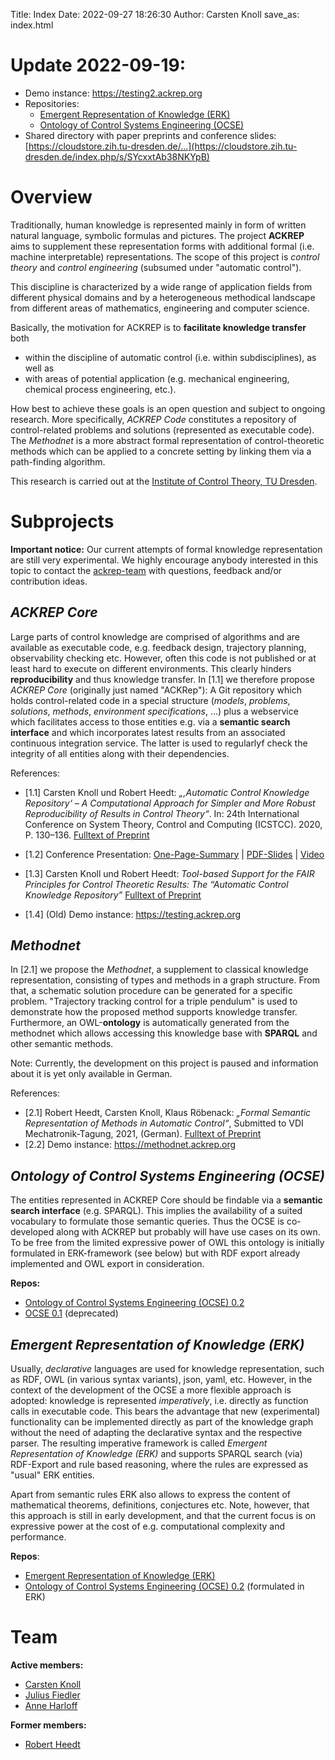 Title: Index
Date: 2022-09-27 18:26:30
Author: Carsten Knoll
save_as: index.html



# Update 2022-09-19:

- Demo instance: <https://testing2.ackrep.org>
- Repositories:
    - [Emergent Representation of Knowledge (ERK)](https://github.com/ackrep-org/pyerk-core)
    - [Ontology of Control Systems Engineering (OCSE)](https://github.com/ackrep-org/erk-data-control-theory)
- Shared directory with paper preprints and conference slides: [https://cloudstore.zih.tu-dresden.de/...](https://cloudstore.zih.tu-dresden.de/index.php/s/SYcxxtAb38NKYpB)


# Overview

Traditionally, human knowledge is represented mainly in form of written natural language, symbolic formulas and pictures. The project **ACKREP** aims to supplement these representation forms with additional formal (i.e. machine interpretable) representations. The scope of this project is *control theory* and *control engineering* (subsumed under "automatic control").

This discipline is characterized by a wide range of application fields from different physical domains and by a heterogeneous methodical landscape from different areas of mathematics, engineering and computer science.

Basically, the motivation for ACKREP is to **facilitate knowledge transfer** both

- within the discipline of automatic control (i.e. within subdisciplines), as well as
- with areas of potential application (e.g. mechanical engineering, chemical process engineering, etc.).

How best to achieve these goals is an open question and subject to ongoing research. More specifically, *ACKREP Code* constitutes a repository of control-related problems and solutions (represented as executable code). The *Methodnet* is a more abstract formal representation of control-theoretic methods which can be applied to a concrete setting by linking them via a path-finding algorithm.

This research is carried out at the [Institute of Control Theory, TU Dresden](http://www.et.tu-dresden.de/rst/).


# Subprojects

**Important notice:** Our current attempts of formal knowledge representation are still very experimental. We highly encourage anybody interested in this topic to contact the [ackrep-team](#team) with questions, feedback and/or contribution ideas.

## *ACKREP Core*

Large parts of control knowledge are comprised of algorithms and are available as executable code, e.g. feedback design, trajectory planning, observability checking etc. However, often this code is not published or at least hard to execute on different environments. This clearly hinders **reproducibility** and thus knowledge transfer. In [1.1] we therefore propose *ACKREP Core* (originally just named "ACKRep"): A Git repository which holds control-related code in a special structure (*models*, *problems*, *solutions*, *methods*, *environment specifications*, ...) plus a webservice which facilitates access to those entities e.g. via a **semantic search interface** and which incorporates latest results from an associated continuous integration service. The latter is used to regularlyf check the integrity of all entities along with their dependencies.

References:

- [1.1] Carsten Knoll und Robert Heedt: *„‚Automatic Control Knowledge Repository‘ – A Computational Approach for Simpler and More Robust Reproducibility of Results in Control Theory“*. In:
24th International Conference on System Theory, Control and Computing (ICSTCC). 2020, P. 130–136. [Fulltext of Preprint](downloads/2020_Knoll_Heedt__ICSTCC__Automatic_Control_Knowledge_Repository__preprint.pdf)
- [1.2] Conference Presentation: [One-Page-Summary](img/2020_Knoll_Heedt__ICSTCC__Automatic_Control_Knowledge_Repository__summary.png) | [PDF-Slides](downloads/2020_Knoll_Heedt__ICSTCC__Automatic_Control_Knowledge_Repository__slides.pdf) | [Video](downloads/2020_Knoll_Heedt__ICSTCC__Automatic_Control_Knowledge_Repository__talk-video.mp4)
- [1.3] Carsten Knoll und Robert Heedt: *Tool-based Support for the FAIR Principles for Control Theoretic Results: The “Automatic Control Knowledge Repository”* [Fulltext of Preprint](downloads/2021_Knoll_Heedt__STCCJ__FAIR_Principles_Automatic_Control_Knowledge_Repository__preprint.pdf)

- [1.4] \(Old\) Demo instance: <https://testing.ackrep.org>



## *Methodnet*

In [2.1] we propose the *Methodnet*, a supplement to classical knowledge representation, consisting of types and methods in a graph structure.
From that, a schematic solution procedure can be generated for a specific problem.
"Trajectory tracking control for a triple pendulum" is used to demonstrate how the proposed method supports knowledge transfer.
Furthermore, an OWL-**ontology** is automatically generated from the methodnet which allows accessing this knowledge base with **SPARQL** and other semantic methods.

Note: Currently, the development on this project is paused and information about it is yet only available in German.

References:

- [2.1] Robert Heedt, Carsten Knoll, Klaus Röbenack: *„Formal Semantic Representation of Methods in Automatic Control“*, Submitted to VDI Mechatronik-Tagung, 2021, (German). [Fulltext of Preprint](downloads/2021_Heedt_Knoll_Roebenack__VDI_Mechatronik__Formale_semantische_Repraesentation_regelungstechnischer_Methoden__preprint.pdf)
- [2.2] Demo instance: <https://methodnet.ackrep.org>

## *Ontology of Control Systems Engineering (OCSE)*

The entities represented in ACKREP Core should be findable via a **semantic search interface** (e.g. SPARQL). This implies the availability of a suited vocabulary to formulate those semantic queries. Thus the OCSE is co-developed along with ACKREP but probably will have use cases on its own. To be free from the limited expressive power of OWL this ontology is initially formulated in ERK-framework (see below) but with RDF export already implemented and OWL export in consideration.

**Repos:**

- [Ontology of Control Systems Engineering (OCSE) 0.2](https://github.com/ackrep-org/erk-data-control-theory)
- [OCSE 0.1](https://github.com/cknoll/ocse/) (deprecated)

## *Emergent Representation of Knowledge (ERK)*

Usually, *declarative* languages are used for knowledge representation, such as RDF, OWL (in various syntax variants), json, yaml, etc. However, in the context of the development of the OCSE a more flexible approach is adopted: knowledge is represented *imperatively*, i.e. directly as function calls in executable code. This bears the advantage that new (experimental) functionality can be implemented directly as part of the knowledge graph without the need of adapting the declarative syntax and the respective parser. The resulting imperative framework is called *Emergent Representation of Knowledge (ERK)* and supports SPARQL search (via) RDF-Export and rule based reasoning, where the rules are expressed as "usual" ERK entities.

Apart from semantic rules ERK also allows to express the content of mathematical theorems, definitions, conjectures etc. Note, however, that this approach is still in early development, and that the current focus is on expressive power at the cost of e.g. computational complexity and performance.

**Repos**:

- [Emergent Representation of Knowledge (ERK)](https://github.com/ackrep-org/pyerk-core)
- [Ontology of Control Systems Engineering (OCSE) 0.2](https://github.com/ackrep-org/erk-data-control-theory) (formulated in ERK)

# Team

**Active members:**

- [Carsten Knoll](https://tu-dresden.de/ing/elektrotechnik/rst/das-institut/beschaeftigte/carsten-knoll)
- [Julius Fiedler](https://tu-dresden.de/ing/elektrotechnik/rst/das-institut/beschaeftigte/)
- [Anne Harloff](https://tu-dresden.de/ing/elektrotechnik/rst/das-institut/beschaeftigte/)

**Former members:**

- [Robert Heedt](https://tu-dresden.de/ing/elektrotechnik/rst/das-institut/beschaeftigte/robert-heedt)
